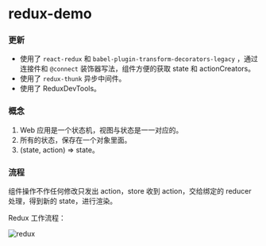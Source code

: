 # redux-demo

### 更新

- 使用了 `react-redux` 和 `babel-plugin-transform-decorators-legacy` ，通过连接件和 `@connect` 装饰器写法，组件方便的获取 state 和 actionCreators。
- 使用了 `redux-thunk` 异步中间件。
- 使用了 ReduxDevTools。

### 概念

1. Web 应用是一个状态机，视图与状态是一一对应的。
2. 所有的状态，保存在一个对象里面。
3. (state, action) => state。

### 流程

组件操作不作任何修改只发出 action，store 收到 action，交给绑定的 reducer 处理，得到新的 state，进行渲染。

Redux 工作流程：

![redux](http://www.ruanyifeng.com/blogimg/asset/2016/bg2016091802.jpg)
